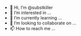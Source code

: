 - 👋 Hi, I’m @substkiller
- 👀 I’m interested in ...
- 🌱 I’m currently learning ...
- 💞️ I’m looking to collaborate on ...
- 📫 How to reach me ...

<!---
substkiller/substkiller is a ✨ special ✨ repository because its `README.md` (this file) appears on your GitHub profile.
You can click the Preview link to take a look at your changes.
--->
